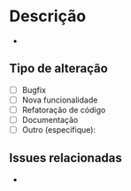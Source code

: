 # Descrição
-

## Tipo de alteração
- [ ] Bugfix
- [ ] Nova funcionalidade
- [ ] Refatoração de código
- [ ] Documentação
- [ ] Outro (especifique):

## Issues relacionadas
- 